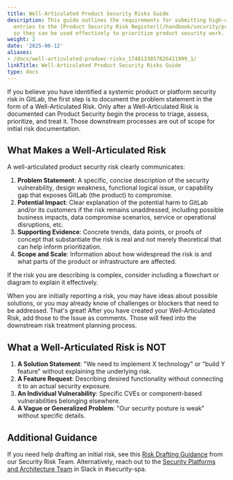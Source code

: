 ```yaml
---
title: Well-Articulated Product Security Risks Guide
description: This guide outlines the requirements for submitting high-quality risk
  entries to the [Product Security Risk Register](/handbook/security/product-security/security-platforms-architecture/risk-register/)
  so they can be used effectively to prioritize product security work.
weight: 2
date: '2025-06-12'
aliases:
- /docs/well-articulated-prodsec-risks_1748133857826411999_1/
linkTitle: Well-Articulated Product Security Risks Guide
type: docs
---
```


If you believe you have identified a systemic product or platform security risk in GitLab, the first step is to document the problem statement in the form of a Well-Articulated Risk. Only after a Well-Articulated Risk is documented can Product Security begin the process to triage, assess, prioritize, and treat it. Those downstream processes are out of scope for initial risk documentation.

## What Makes a Well-Articulated Risk

A well-articulated product security risk clearly communicates:

1. **Problem Statement**: A specific, concise description of the security vulnerability, design weakness, functional logical issue, or capability gap that exposes GitLab (the product) to compromise.
1. **Potential Impact**: Clear explanation of the potential harm to GitLab and/or its customers if the risk remains unaddressed, including possible business impacts, data compromise scenarios, service or operational disruptions, etc.
1. **Supporting Evidence**: Concrete trends, data points, or proofs of concept that substantiate the risk is real and not merely theoretical that can help inform prioritization.
1. **Scope and Scale**: Information about how widespread the risk is and what parts of the product or infrastructure are affected.

If the risk you are describing is complex, consider including a flowchart or diagram to explain it effectively.

When you are initially reporting a risk, you may have ideas about possible solutions, or you may already know of challenges or blockers that need to be addressed. That's great! After you have created your Well-Articulated Risk, add those to the Issue as comments. Those will feed into the downstream risk treatment planning process.

## What a Well-Articulated Risk is NOT

1. **A Solution Statement**: "We need to implement X technology" or "build Y feature" without explaining the underlying risk.
1. **A Feature Request**: Describing desired functionality without connecting it to an actual security exposure.
1. **An Individual Vulnerability**: Specific CVEs or component-based vulnerabilities belonging elsewhere.
1. **A Vague or Generalized Problem**: "Our security posture is weak" without specific details.

## Additional Guidance

If you need help drafting an initial risk, see this [Risk Drafting Guidance](/handbook/security/security-assurance/security-risk/storm-program/#risk-drafting-guidance) from our Security Risk Team. Alternatively, reach out to the [Security Platforms and Architecture Team](/handbook/security/product-security/security-platforms-architecture/) in Slack in #security-spa.
